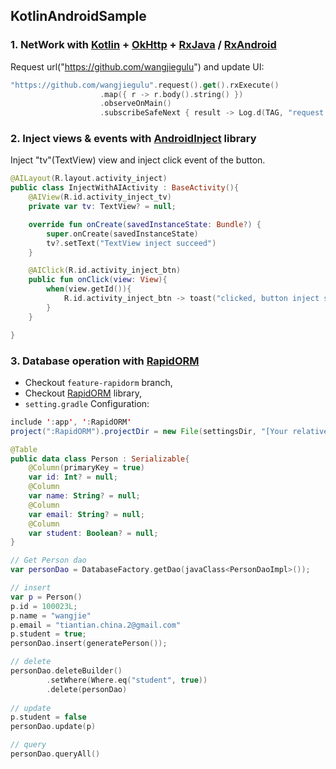 ## KotlinAndroidSample
### 1. NetWork with [Kotlin] + [OkHttp] + [RxJava] / [RxAndroid]
Request url("https://github.com/wangjiegulu") and update UI:
```Kotlin
"https://github.com/wangjiegulu".request().get().rxExecute()
                    .map({ r -> r.body().string() })
                    .observeOnMain()
                    .subscribeSafeNext { result -> Log.d(TAG, "request result: $result"); resultTv.setText("Http request succeed, see log") }
```

### 2. Inject views & events with [AndroidInject] library
Inject "tv"(TextView) view and inject click event of the button.
```Kotlin
@AILayout(R.layout.activity_inject)
public class InjectWithAIActivity : BaseActivity(){
    @AIView(R.id.activity_inject_tv)
    private var tv: TextView? = null;

    override fun onCreate(savedInstanceState: Bundle?) {
        super.onCreate(savedInstanceState)
        tv?.setText("TextView inject succeed")
    }

    @AIClick(R.id.activity_inject_btn)
    public fun onClick(view: View){
        when(view.getId()){
            R.id.activity_inject_btn -> toast("clicked, button inject succeed!")
        }
    }

}
```

### 3. Database operation with [RapidORM]
- Checkout `feature-rapidorm` branch,
- Checkout [RapidORM] library,
- `setting.gradle` Configuration:
```java
include ':app', ':RapidORM'
project(":RapidORM").projectDir = new File(settingsDir, "[Your relative path of RapidORM library]");
```
```Kotlin
@Table
public data class Person : Serializable{
    @Column(primaryKey = true)
    var id: Int? = null;
    @Column
    var name: String? = null;
    @Column
    var email: String? = null;
    @Column
    var student: Boolean? = null;
}

// Get Person dao
var personDao = DatabaseFactory.getDao(javaClass<PersonDaoImpl>());

// insert
var p = Person()
p.id = 100023L;
p.name = "wangjie"
p.email = "tiantian.china.2@gmail.com"
p.student = true;
personDao.insert(generatePerson());

// delete
personDao.deleteBuilder()
		.setWhere(Where.eq("student", true))
		.delete(personDao)
		
// update
p.student = false
personDao.update(p)

// query
personDao.queryAll()
```


[AndroidInject]: https://github.com/wangjiegulu/androidInject
[Kotlin]: http://kotlinlang.org/
[OkHttp]: https://github.com/square/okhttp
[RxJava]: https://github.com/ReactiveX/RxJava
[RxAndroid]: https://github.com/ReactiveX/RxAndroid
[RapidORM]: https://github.com/wangjiegulu/RapidORM
